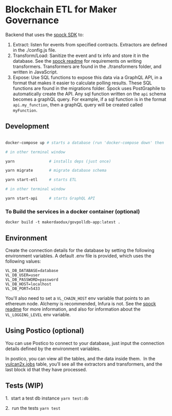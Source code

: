 # Blockchain ETL for Maker Governance

Backend that uses the [spock SDK](https://github.com/oasisdex/spock) to:

1. Extract: listen for events from specified contracts. Extractors are defined in the ./config.js file.
2. Transform/Load: Sanitize the event and tx info and store it in the database. See the [spock readme](https://github.com/oasisdex/spock) for requirements on writing transformers. Transformers are found in the ./transformers folder, and written in JavaScript.
3. Expose: Use SQL functions to expose this data via a GraphQL API, in a format that makes it easier to calculate polling results. These SQL functions are found in the migrations folder. Spock uses PostGraphile to automatically create the API. Any sql function written on the `api` schema becomes a graphQL query. For example, if a sql function is in the format `api.my_function`, then a graphQL query will be created called `myFunction`.

## Development

```sh

docker-compose up # starts a database (run 'docker-compose down' then 'docker-compose up' to restart)

# in other terminal window

yarn               # installs deps (just once)

yarn migrate       # migrate database schema

yarn start-etl     # starts ETL

# in other terminal window

yarn start-api     # starts GraphQL API

```

### To Build the services in a docker container (optional)

`docker build -t makerdaodux/govpolldb-app:latest .`

## Environment

Create the connection details for the database by setting the following environment variables. A default .env file is provided, which uses the following values:

```
VL_DB_DATABASE=database
VL_DB_USER=user
VL_DB_PASSWORD=password
VL_DB_HOST=localhost
VL_DB_PORT=5433
```

You'll also need to set a `VL_CHAIN_HOST` env variable that points to an ethereum node. Alchemy is recommended, Infura is not. See the [spock readme](https://github.com/oasisdex/spock) for more information, and also for information about the `VL_LOGGING_LEVEL` env variable.

## Using Postico (optional)

You can use Postico to connect to your database, just input the connection details defined by the environment variables.

In postico, you can view all the tables, and the data inside them.  In the [vulcan2x.jobs](http://vulcan2x.jobs) table, you’ll see all the extractors and transformers, and the last block id that they have processed.

## Tests (WIP)

1.  start a test db instance `yarn test:db`

2.  run the tests `yarn test`
